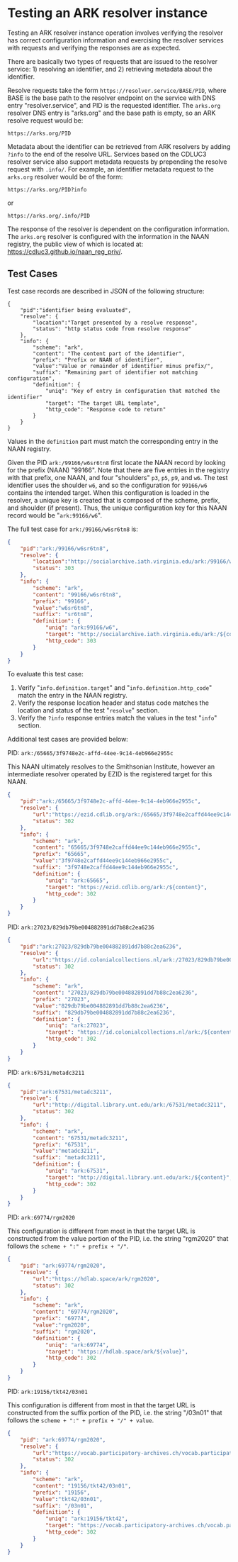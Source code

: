 # Testing an ARK resolver instance

Testing an ARK resolver instance operation involves verifying the resolver has correct configuration information and exercising the resolver services with requests and verifying the responses are as expected. 

There are basically two types of requests that are issued to the resolver service: 1) resolving an identifier, and 2) retrieving metadata about the identifier.

Resolve requests take the form `https://resolver.service/BASE/PID`, where BASE is the base path to the resolver endpoint on the service with DNS entry "resolver.service", and PID is the requested identifier. The `arks.org` resolver DNS entry is "arks.org" and the base path is empty, so an ARK resolve request would be:

```
https://arks.org/PID
```

Metadata about the identifier can be retrieved from ARK resolvers by adding `?info` to the end of the resolve URL. Services based on the CDLUC3 resolver service also support metadata requests by prepending the resolve request with `.info/`. For example, an identifier metadata request to the `arks.org` resolver would be of the form:

```
https://arks.org/PID?info
```

or

```
https://arks.org/.info/PID
```

The response of the resolver is dependent on the configuration information. The `arks.org` resolver is configured with the information in the NAAN registry, the public view of which is located at: https://cdluc3.github.io/naan_reg_priv/. 


## Test Cases

Test case records are described in JSON of the following structure:

```
{
	"pid":"identifier being evaluated",
	"resolve": {
		"location":"Target presented by a resolve response",
		"status": "http status code from resolve response"
	},
	"info": {
		"scheme": "ark",
		"content": "The content part of the identifier",
		"prefix": "Prefix or NAAN of identifier",
		"value":"Value or remainder of identifier minus prefix/",
		"suffix": "Remaining part of identifier not matching configuration",
		"definition": {
			"uniq": "Key of entry in configuration that matched the identifier"
			"target": "The target URL template",
			"http_code": "Response code to return"
		}
	}
}
```

Values in the `definition` part must match the corresponding entry in the NAAN registry. 

Given the PID `ark:/99166/w6sr6tn8` first locate the NAAN record by looking for the prefix (NAAN) "99166". Note that there are five entries in the registry with that prefix, one NAAN, and four "shoulders" `p3`, `p5`, `p9`, and `w6`. The test identifier uses the shoulder `w6`, and so the configuration for `99166/w6` contains the intended target. When this configuration is loaded in the resolver, a unique key is created that is composed of the scheme, prefix, and shoulder (if present). Thus, the unique configuration key for this NAAN record would be "`ark:99166/w6`".

The full test case for `ark:/99166/w6sr6tn8` is:

```json
{
	"pid":"ark:/99166/w6sr6tn8",
	"resolve": {
		"location":"http://socialarchive.iath.virginia.edu/ark:/99166/w6sr6tn8",
		"status": 303
	},
	"info": {
		"scheme": "ark",
		"content": "99166/w6sr6tn8",
		"prefix": "99166",
		"value":"w6sr6tn8",
		"suffix": "sr6tn8",
		"definition": {
			"uniq": "ark:99166/w6",
			"target": "http://socialarchive.iath.virginia.edu/ark:/${content}",
			"http_code": 303
		}
	}
}
```

To evaluate this test case:

1. Verify "`info.definition.target`" and "`info.definition.http_code`" match the entry in the NAAN registry.
2. Verify the response location header and status code matches the location and status of the test "`resolve`" section.
3. Verify the `?info` response entries match the values in the test "`info`" section.

Additional test cases are provided below:

PID: `ark:/65665/3f9748e2c-affd-44ee-9c14-4eb966e2955c`

This NAAN ultimately resolves to the Smithsonian Institute, however an intermediate resolver operated by EZID is the registered target for this NAAN.

```json
{
	"pid":"ark:/65665/3f9748e2c-affd-44ee-9c14-4eb966e2955c",
	"resolve": {
		"url":"https://ezid.cdlib.org/ark:/65665/3f9748e2caffd44ee9c144eb966e2955c",
		"status": 302
	},
	"info": {
		"scheme": "ark",
		"content": "65665/3f9748e2caffd44ee9c144eb966e2955c",
		"prefix": "65665",
		"value":"3f9748e2caffd44ee9c144eb966e2955c",
		"suffix": "3f9748e2caffd44ee9c144eb966e2955c",
		"definition": {
            "uniq": "ark:65665",
			"target": "https://ezid.cdlib.org/ark:/${content}",
			"http_code": 302
		}
	}
}
```


PID: `ark:27023/829db79be004882891dd7b88c2ea6236`

```json
{
	"pid":"ark:27023/829db79be004882891dd7b88c2ea6236",
	"resolve": {
		"url":"https://id.colonialcollections.nl/ark:/27023/829db79be004882891dd7b88c2ea6236",
		"status": 302
	},
	"info": {
		"scheme": "ark",
		"content": "27023/829db79be004882891dd7b88c2ea6236",
		"prefix": "27023",
		"value":"829db79be004882891dd7b88c2ea6236",
		"suffix": "829db79be004882891dd7b88c2ea6236",
		"definition": {
            "uniq": "ark:27023",
			"target": "https://id.colonialcollections.nl/ark:/${content}",
			"http_code": 302
		}
	}
}
```

PID: `ark:67531/metadc3211`

```json
{
	"pid":"ark:67531/metadc3211",
	"resolve": {
		"url":"http://digital.library.unt.edu/ark:/67531/metadc3211",
		"status": 302
	},
	"info": {
		"scheme": "ark",
		"content": "67531/metadc3211",
		"prefix": "67531",
		"value":"metadc3211",
		"suffix": "metadc3211",
		"definition": {
            "uniq": "ark:67531",
			"target": "http://digital.library.unt.edu/ark:/${content}",
			"http_code": 302
		}
	}
}
```

PID: `ark:69774/rgm2020`

This configuration is different from most in that the target URL is constructed from the value portion of the PID, i.e. the string "rgm2020" that follows the `scheme + ":" + prefix + "/"`.

```json
{
	"pid": "ark:69774/rgm2020",
	"resolve": {
		"url":"https://hdlab.space/ark/rgm2020",
		"status": 302
	},
	"info": {
		"scheme": "ark",
		"content": "69774/rgm2020",
		"prefix": "69774",
		"value":"rgm2020",
		"suffix": "rgm2020",
		"definition": {
            "uniq": "ark:69774",
			"target": "https://hdlab.space/ark/${value}",
			"http_code": 302
		}
	}
}
```

PID: `ark:19156/tkt42/03n01`

This configuration is different from most in that the target URL is constructed from the suffix portion of the PID, i.e. the string "/03n01" that follows the `scheme + ":" + prefix + "/" + value`.

```json
{
	"pid": "ark:69774/rgm2020",
	"resolve": {
		"url":"https://vocab.participatory-archives.ch/vocab.participatory-archives.ch/brunner/03n01",
		"status": 302
	},
	"info": {
		"scheme": "ark",
		"content": "19156/tkt42/03n01",
		"prefix": "19156",
		"value":"tkt42/03n01",
		"suffix": "/03n01",
		"definition": {
            "uniq": "ark:19156/tkt42",
			"target": "https://vocab.participatory-archives.ch/vocab.participatory-archives.ch/brunner${suffix}",
			"http_code": 302
		}
	}
}
```